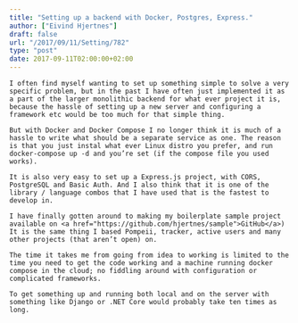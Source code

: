 ```yaml
---
title: "Setting up a backend with Docker, Postgres, Express."
author: ["Eivind Hjertnes"]
draft: false
url: "/2017/09/11/Setting/782"
type: "post"
date: 2017-09-11T02:00:00+02:00
---
```


<div class="HTML">
  <div></div>

<p>

</div>

```text
I often find myself wanting to set up something simple to solve a very specific problem, but in the past I have often just implemented it as a part of the larger monolithic backend for what ever project it is, because the hassle of setting up a new server and configuring a framework etc would be too much for that simple thing.
```

<div class="HTML">
  <div></div>

</p>

</div>

<div class="HTML">
  <div></div>

<p>

</div>

```text
But with Docker and Docker Compose I no longer think it is much of a hassle to write what should be a separate service as one. The reason is that you just instal what ever Linux distro you prefer, and run docker-compose up -d and you’re set (if the compose file you used works).
```

<div class="HTML">
  <div></div>

</p>

</div>

<div class="HTML">
  <div></div>

<p>

</div>

```text
It is also very easy to set up a Express.js project, with CORS, PostgreSQL and Basic Auth. And I also think that it is one of the library / language combos that I have used that is the fastest to develop in.
```

<div class="HTML">
  <div></div>

</p>

</div>

<div class="HTML">
  <div></div>

<p>

</div>

```text
I have finally gotten around to making my boilerplate sample project available on <a href="https://github.com/hjertnes/sample">GitHub</a>) It is the same thing I based Pompeii, tracker, active users and many other projects (that aren’t open) on.
```

<div class="HTML">
  <div></div>

</p>

</div>

<div class="HTML">
  <div></div>

<p>

</div>

```text
The time it takes me from going from idea to working is limited to the time you need to get the code working and a machine running docker compose in the cloud; no fiddling around with configuration or complicated frameworks.
```

<div class="HTML">
  <div></div>

</p>

</div>

<div class="HTML">
  <div></div>

<p>

</div>

```text
To get something up and running both local and on the server with something like Django or .NET Core would probably take ten times as long.
```

<div class="HTML">
  <div></div>

</p>

</div>
